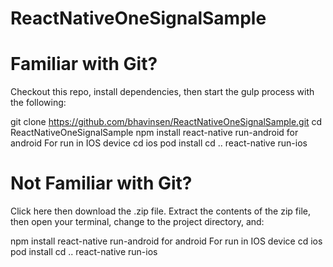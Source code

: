 # ReactNativeOneSignalSample

# Familiar with Git?
Checkout this repo, install dependencies, then start the gulp process with the following:

git clone https://github.com/bhavinsen/ReactNativeOneSignalSample.git
cd ReactNativeOneSignalSample
npm install
react-native run-android for android
For run in IOS device
cd ios
pod install cd ..
react-native run-ios 

# Not Familiar with Git?
Click here then download the .zip file. Extract the contents of the zip file, then open your terminal, change to the project directory, and:

npm install
react-native run-android for android
For run in IOS device
cd ios
pod install cd ..
react-native run-ios 